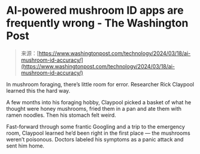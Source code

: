 <!--yml
category: 未分类
date: 2024-05-29 12:30:07
-->

# AI-powered mushroom ID apps are frequently wrong - The Washington Post

> 来源：[https://www.washingtonpost.com/technology/2024/03/18/ai-mushroom-id-accuracy/](https://www.washingtonpost.com/technology/2024/03/18/ai-mushroom-id-accuracy/)

In mushroom foraging, there’s little room for error. Researcher Rick Claypool learned this the hard way.

A few months into his foraging hobby, Claypool picked a basket of what he thought were honey mushrooms, fried them in a pan and ate them with ramen noodles. Then his stomach felt weird.

Fast-forward through some frantic Googling and a trip to the emergency room, Claypool learned he’d been right in the first place — the mushrooms weren’t poisonous. Doctors labeled his symptoms as a panic attack and sent him home.